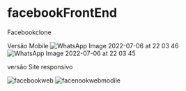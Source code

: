 # facebookFrontEnd
Facebookclone


Versão Mobile
![WhatsApp Image 2022-07-06 at 22 03 46](https://user-images.githubusercontent.com/102559951/177668148-cab2cc38-8cc8-4dd4-807f-0873b4a05719.jpeg)
![WhatsApp Image 2022-07-06 at 22 03 45](https://user-images.githubusercontent.com/102559951/177668153-86b8a379-1af7-4a2a-b661-84c57fba501d.jpeg)




versão Site responsivo

![facebookweb](https://user-images.githubusercontent.com/102559951/179116693-184745d3-e9bf-410c-8303-8b36a8d30f6f.PNG)
![facenookwebmodile](https://user-images.githubusercontent.com/102559951/179116702-ac176043-0330-4a13-aa17-860f85e0a158.PNG)
